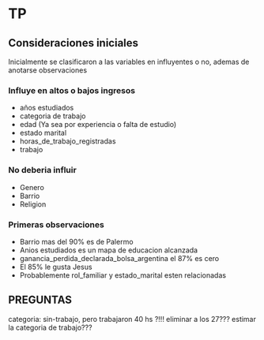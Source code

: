 # TP

## Consideraciones iniciales

Inicialmente se clasificaron a las variables en influyentes o no, ademas de anotarse observaciones

### Influye en altos o bajos ingresos

- años estudiados
- categoria de trabajo
- edad (Ya sea por experiencia o falta de estudio)
- estado marital
- horas_de_trabajo_registradas
- trabajo

### No deberia influir

- Genero
- Barrio
- Religion

### Primeras observaciones

- Barrio mas del 90% es de Palermo
- Anios estudiados es un mapa de educacion alcanzada
- ganancia_perdida_declarada_bolsa_argentina el 87% es cero
- El 85% le gusta Jesus
- Probablemente rol_familiar y estado_marital esten relacionadas



## PREGUNTAS


categoria: sin-trabajo, pero trabajaron 40 hs ?!!!
eliminar a los 27???
estimar la categoria de trabajo???